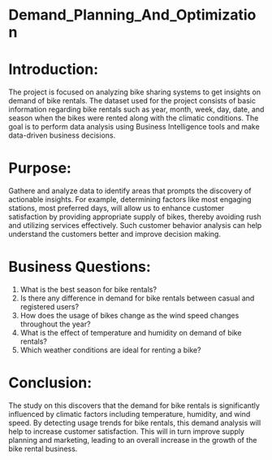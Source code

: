 # Demand_Planning_And_Optimization

# Introduction:

The project is focused on analyzing bike sharing systems to get insights on demand of bike rentals. The dataset used for the project consists of basic information regarding bike rentals such as year, month, week, day, date, and season when the bikes were rented along with the climatic conditions. The goal is to perform data analysis using Business Intelligence tools and make data-driven business decisions.

# Purpose:

Gathere and analyze data to identify areas that prompts the discovery of actionable insights. For example, determining factors like most engaging stations, most preferred days, will allow us to enhance customer satisfaction by providing appropriate supply of bikes, thereby avoiding rush and utilizing services effectively. Such customer behavior analysis can help understand the customers better and improve decision making.

# Business Questions:

1. What is the best season for bike rentals?
2. Is there any difference in demand for bike rentals between casual and registered users?
3. How does the usage of bikes change as the wind speed changes throughout the year?
4. What is the effect of temperature and humidity on demand of bike rentals?
5. Which weather conditions are ideal for renting a bike?

# Conclusion:

The study on this discovers that the demand for bike rentals is significantly influenced by climatic factors including temperature, humidity, and wind speed.
By detecting usage trends for bike rentals, this demand analysis will help to increase customer satisfaction. This will in turn improve supply planning and marketing, leading to an overall increase in the growth of the bike rental business.





